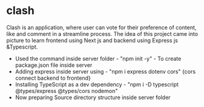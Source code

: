 # clash
Clash is an application, where user can vote for their preference of content, like and comment in a streamline process. The idea of this project came into picture to learn frontend using Next js and backend using Express js &amp;Typescript.

- Used the command inside server folder - "npm init -y" - To create package.json file inside server
- Adding express inside server using - "npm i express dotenv cors" {cors connect backend to frontend}
- Installing TypeScript as a dev dependency - "npm i -D typescript @types/express @types/cors nodemon"
- Now preparing Source directory structure inside server folder